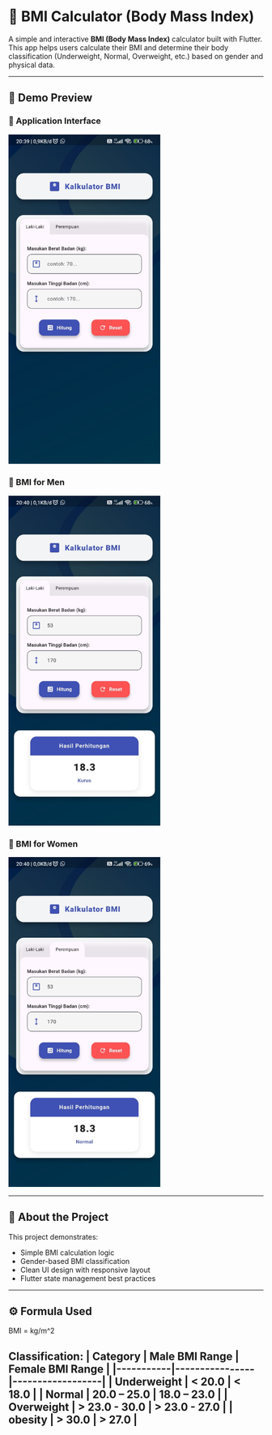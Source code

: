 # 🧮 BMI Calculator (Body Mass Index)

A simple and interactive **BMI (Body Mass Index)** calculator built with Flutter.  
This app helps users calculate their BMI and determine their body classification (Underweight, Normal, Overweight, etc.) based on gender and physical data.

---

## 📸 Demo Preview

### 📱 Application Interface
<img src="assets/demo_1.jpg" alt="App Demo" width="300">

### 🧔 BMI for Men
<img src="assets/demo_2.jpg" alt="BMI Male Demo" width="300">

### 👩 BMI for Women
<img src="assets/demo_3.jpg" alt="BMI Female Demo" width="300">

---

## 🧠 About the Project

This project demonstrates:
- Simple BMI calculation logic
- Gender-based BMI classification
- Clean UI design with responsive layout
- Flutter state management best practices

---

## ⚙️ Formula Used

BMI = kg/m^2

**Classification:**
| Category | Male BMI Range | Female BMI Range |
|-----------|----------------|------------------|
| Underweight | < 20.0 | < 18.0 |
| Normal | 20.0 – 25.0 | 18.0 – 23.0 |
| Overweight | > 23.0 - 30.0 | > 23.0 - 27.0 |
| obesity | > 30.0 | > 27.0 |
---
